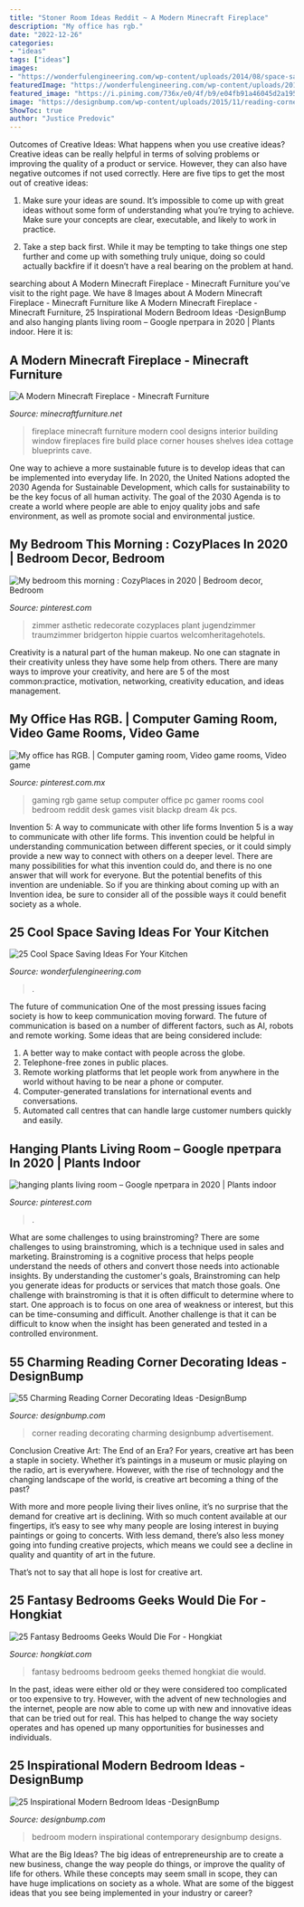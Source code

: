 ```yaml
---
title: "Stoner Room Ideas Reddit ~ A Modern Minecraft Fireplace"
description: "My office has rgb."
date: "2022-12-26"
categories:
- "ideas"
tags: ["ideas"]
images:
- "https://wonderfulengineering.com/wp-content/uploads/2014/08/space-saving-in-kitchen-18.jpg"
featuredImage: "https://wonderfulengineering.com/wp-content/uploads/2014/08/space-saving-in-kitchen-18.jpg"
featured_image: "https://i.pinimg.com/736x/e0/4f/b9/e04fb91a46045d2a1957a808be2b2deb.jpg"
image: "https://designbump.com/wp-content/uploads/2015/11/reading-corner-nook15.jpg"
ShowToc: true
author: "Justice Predovic"
---
```



Outcomes of Creative Ideas: What happens when you use creative ideas?
Creative ideas can be really helpful in terms of solving problems or improving the quality of a product or service. However, they can also have negative outcomes if not used correctly. Here are five tips to get the most out of creative ideas:
1. Make sure your ideas are sound. It’s impossible to come up with great ideas without some form of understanding what you’re trying to achieve. Make sure your concepts are clear, executable, and likely to work in practice.

2. Take a step back first. While it may be tempting to take things one step further and come up with something truly unique, doing so could actually backfire if it doesn’t have a real bearing on the problem at hand.

	

		
searching about A Modern Minecraft Fireplace - Minecraft Furniture you've visit to the right page. We have 8 Images about A Modern Minecraft Fireplace - Minecraft Furniture like A Modern Minecraft Fireplace - Minecraft Furniture, 25 Inspirational Modern Bedroom Ideas -DesignBump and also hanging plants living room – Google претрага in 2020 | Plants indoor. Here it is:
		
    
## A Modern Minecraft Fireplace - Minecraft Furniture

<img loading=lazy src="https://minecraftfurniture.net/wp-content/uploads/2020/05/116955-1024x604.jpg" onerror="this.onerror=null;this.src='https://tse4.mm.bing.net/th?id=OIP._HoaUc9vujnxHIOL-K4yqwHaEX&amp;pid=15.1';" alt="A Modern Minecraft Fireplace - Minecraft Furniture">

_Source: minecraftfurniture.net_

>fireplace minecraft furniture modern cool designs interior building window fireplaces fire build place corner houses shelves idea cottage blueprints cave. 

	

One way to achieve a more sustainable future is to develop ideas that can be implemented into everyday life. In 2020, the United Nations adopted the 2030 Agenda for Sustainable Development, which calls for sustainability to be the key focus of all human activity. The goal of the 2030 Agenda is to create a world where people are able to enjoy quality jobs and safe environment, as well as promote social and environmental justice.

    
## My Bedroom This Morning : CozyPlaces In 2020 | Bedroom Decor, Bedroom

<img loading=lazy src="https://i.pinimg.com/736x/95/79/14/957914a4381a52b55b6ad84283c6ed6b.jpg" onerror="this.onerror=null;this.src='https://tse1.mm.bing.net/th?id=OIP.SmLA6v130IK5qP2vXHeQKAHaFj&amp;pid=15.1';" alt="My bedroom this morning : CozyPlaces in 2020 | Bedroom decor, Bedroom">

_Source: pinterest.com_

>zimmer asthetic redecorate cozyplaces plant jugendzimmer traumzimmer bridgerton hippie cuartos welcomheritagehotels. 

	

Creativity is a natural part of the human makeup. No one can stagnate in their creativity unless they have some help from others. There are many ways to improve your creativity, and here are 5 of the most common:practice, motivation, networking, creativity education, and ideas management.

    
## My Office Has RGB. | Computer Gaming Room, Video Game Rooms, Video Game

<img loading=lazy src="https://i.pinimg.com/736x/e0/4f/b9/e04fb91a46045d2a1957a808be2b2deb.jpg" onerror="this.onerror=null;this.src='https://tse1.mm.bing.net/th?id=OIP.Foq0Q8Va-CZq-E2TYNdJvAHaJ3&amp;pid=15.1';" alt="My office has RGB. | Computer gaming room, Video game rooms, Video game">

_Source: pinterest.com.mx_

>gaming rgb game setup computer office pc gamer rooms cool bedroom reddit desk games visit blackp dream 4k pcs. 

	

Invention 5: A way to communicate with other life forms
Invention 5 is a way to communicate with other life forms. This invention could be helpful in understanding communication between different species, or it could simply provide a new way to connect with others on a deeper level. There are many possibilities for what this invention could do, and there is no one answer that will work for everyone. But the potential benefits of this invention are undeniable. So if you are thinking about coming up with an Invention idea, be sure to consider all of the possible ways it could benefit society as a whole.

    
## 25 Cool Space Saving Ideas For Your Kitchen

<img loading=lazy src="https://wonderfulengineering.com/wp-content/uploads/2014/08/space-saving-in-kitchen-18.jpg" onerror="this.onerror=null;this.src='https://tse1.mm.bing.net/th?id=OIP.0GhGmj4dycPqdn4xBwCMdAHaLG&amp;pid=15.1';" alt="25 Cool Space Saving Ideas For Your Kitchen">

_Source: wonderfulengineering.com_

>. 

	

The future of communication
One of the most pressing issues facing society is how to keep communication moving forward. The future of communication is based on a number of different factors, such as AI, robots and remote working. Some ideas that are being considered include: 
1. A better way to make contact with people across the globe. 
2. Telephone-free zones in public places. 
3. Remote working platforms that let people work from anywhere in the world without having to be near a phone or computer. 
4. Computer-generated translations for international events and conversations. 
5. Automated call centres that can handle large customer numbers quickly and easily.

    
## Hanging Plants Living Room – Google претрага In 2020 | Plants Indoor

<img loading=lazy src="https://i.pinimg.com/736x/b8/3c/af/b83caf25fd0eeb8dc47a7ebbb1dccf44.jpg" onerror="this.onerror=null;this.src='https://tse1.mm.bing.net/th?id=OIP.p5bIFLuirljxM52YsyqUygHaKk&amp;pid=15.1';" alt="hanging plants living room – Google претрага in 2020 | Plants indoor">

_Source: pinterest.com_

>. 

	

What are some challenges to using brainstroming?
There are some challenges to using brainstroming, which is a technique used in sales and marketing. Brainstroming is a cognitive process that helps people understand the needs of others and convert those needs into actionable insights. By understanding the customer's goals, Brainstroming can help you generate ideas for products or services that match those goals.
One challenge with brainstroming is that it is often difficult to determine where to start. One approach is to focus on one area of weakness or interest, but this can be time-consuming and difficult. Another challenge is that it can be difficult to know when the insight has been generated and tested in a controlled environment.

    
## 55 Charming Reading Corner Decorating Ideas -DesignBump

<img loading=lazy src="https://designbump.com/wp-content/uploads/2015/11/reading-corner-nook15.jpg" onerror="this.onerror=null;this.src='https://tse1.mm.bing.net/th?id=OIP.jMiaANAbVp8b259YGktSxAHaLG&amp;pid=15.1';" alt="55 Charming Reading Corner Decorating Ideas -DesignBump">

_Source: designbump.com_

>corner reading decorating charming designbump advertisement. 

	

Conclusion
Creative Art: The End of an Era?
For years, creative art has been a staple in society. Whether it’s paintings in a museum or music playing on the radio, art is everywhere. However, with the rise of technology and the changing landscape of the world, is creative art becoming a thing of the past?

With more and more people living their lives online, it’s no surprise that the demand for creative art is declining. With so much content available at our fingertips, it’s easy to see why many people are losing interest in buying paintings or going to concerts. With less demand, there’s also less money going into funding creative projects, which means we could see a decline in quality and quantity of art in the future.

That’s not to say that all hope is lost for creative art.

    
## 25 Fantasy Bedrooms Geeks Would Die For - Hongkiat

<img loading=lazy src="https://assets.hongkiat.com/uploads/fantasy-bedrooms-for-geeks/airplane-cockpit-themed-bedroom.jpg" onerror="this.onerror=null;this.src='https://tse4.mm.bing.net/th?id=OIP.u9sclPO-YToZi6UK3m-1MAHaE6&amp;pid=15.1';" alt="25 Fantasy Bedrooms Geeks Would Die For - Hongkiat">

_Source: hongkiat.com_

>fantasy bedrooms bedroom geeks themed hongkiat die would. 

	

In the past, ideas were either old or they were considered too complicated or too expensive to try. However, with the advent of new technologies and the internet, people are now able to come up with new and innovative ideas that can be tried out for real. This has helped to change the way society operates and has opened up many opportunities for businesses and individuals.

    
## 25 Inspirational Modern Bedroom Ideas -DesignBump

<img loading=lazy src="https://designbump.com/wp-content/uploads/2015/07/contemporary-bedroom-Ideas.jpg" onerror="this.onerror=null;this.src='https://tse4.mm.bing.net/th?id=OIP.FhHXRkky8_OUDMJi2kYbdwHaFj&amp;pid=15.1';" alt="25 Inspirational Modern Bedroom Ideas -DesignBump">

_Source: designbump.com_

>bedroom modern inspirational contemporary designbump designs. 

	

What are the Big Ideas?
The big ideas of entrepreneurship are to create a new business, change the way people do things, or improve the quality of life for others. While these concepts may seem small in scope, they can have huge implications on society as a whole. What are some of the biggest ideas that you see being implemented in your industry or career?

